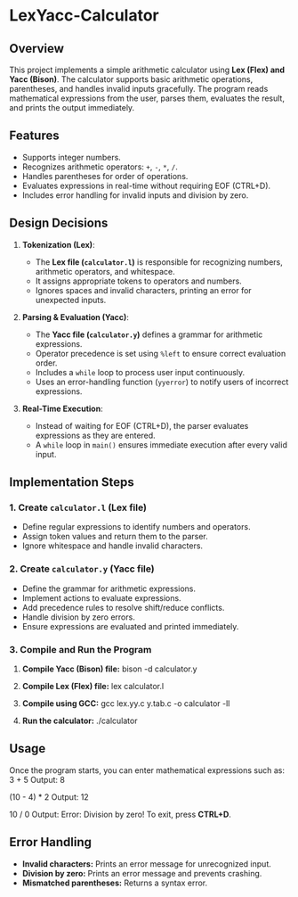 # LexYacc-Calculator

## Overview
This project implements a simple arithmetic calculator using **Lex (Flex) and Yacc (Bison)**. The calculator supports basic arithmetic operations, parentheses, and handles invalid inputs gracefully. The program reads mathematical expressions from the user, parses them, evaluates the result, and prints the output immediately.

## Features
- Supports integer numbers.
- Recognizes arithmetic operators: `+`, `-`, `*`, `/`.
- Handles parentheses for order of operations.
- Evaluates expressions in real-time without requiring EOF (CTRL+D).
- Includes error handling for invalid inputs and division by zero.

## Design Decisions
1. **Tokenization (Lex)**:
   - The **Lex file (`calculator.l`)** is responsible for recognizing numbers, arithmetic operators, and whitespace.
   - It assigns appropriate tokens to operators and numbers.
   - Ignores spaces and invalid characters, printing an error for unexpected inputs.

2. **Parsing & Evaluation (Yacc)**:
   - The **Yacc file (`calculator.y`)** defines a grammar for arithmetic expressions.
   - Operator precedence is set using `%left` to ensure correct evaluation order.
   - Includes a `while` loop to process user input continuously.
   - Uses an error-handling function (`yyerror`) to notify users of incorrect expressions.

3. **Real-Time Execution**:
   - Instead of waiting for EOF (CTRL+D), the parser evaluates expressions as they are entered.
   - A `while` loop in `main()` ensures immediate execution after every valid input.

## Implementation Steps
### 1. Create `calculator.l` (Lex file)
   - Define regular expressions to identify numbers and operators.
   - Assign token values and return them to the parser.
   - Ignore whitespace and handle invalid characters.

### 2. Create `calculator.y` (Yacc file)
   - Define the grammar for arithmetic expressions.
   - Implement actions to evaluate expressions.
   - Add precedence rules to resolve shift/reduce conflicts.
   - Handle division by zero errors.
   - Ensure expressions are evaluated and printed immediately.

### 3. Compile and Run the Program
1. **Compile Yacc (Bison) file:**
     bison -d calculator.y
  
2. **Compile Lex (Flex) file:**
     lex calculator.l
  
3. **Compile using GCC:**
     gcc lex.yy.c y.tab.c -o calculator -ll

4. **Run the calculator:**
     ./calculator


## Usage
Once the program starts, you can enter mathematical expressions such as:
3 + 5
Output: 8

(10 - 4) * 2
Output: 12

10 / 0
Output: Error: Division by zero!
To exit, press **CTRL+D**.

## Error Handling
- **Invalid characters:** Prints an error message for unrecognized input.
- **Division by zero:** Prints an error message and prevents crashing.
- **Mismatched parentheses:** Returns a syntax error.


